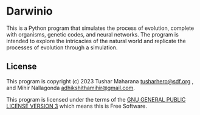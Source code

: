 # Darwinio

This is a Python program that simulates the process of evolution, complete with
organisms, genetic codes, and neural networks. The program is intended to explore
the intricacies of the natural world and replicate the processes of evolution
through a simulation.

## License

This program is copyright (c) 2023 Tushar Maharana <tusharhero@sdf.org> ,
and Mihir Nallagonda <adhikshithamihir@gmail.com>.

This program is licensed under the terms of the
[GNU GENERAL PUBLIC LICENSE VERSION 3](./LICENSE.md) which means this is Free Software.
